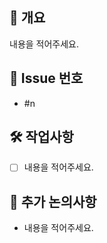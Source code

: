 ## 📒 개요

내용을 적어주세요.

## 📍 Issue 번호

- #n

<!-- n에 작업 번호를 작성해주세요! -->

## 🛠️ 작업사항

- [ ] 내용을 적어주세요.

## 🧰 추가 논의사항

- 내용을 적어주세요.
